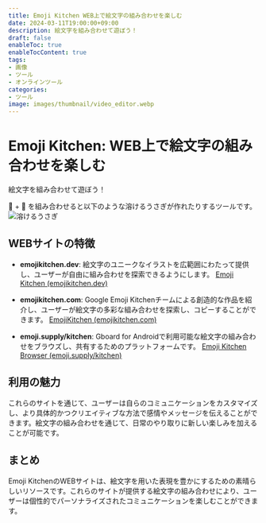 ```yaml
---
title: Emoji Kitchen WEB上で絵文字の組み合わせを楽しむ
date: 2024-03-11T19:00:00+09:00
description: 絵文字を組み合わせて遊ぼう！
draft: false
enableToc: true
enableTocContent: true
tags: 
- 画像
- ツール
- オンラインツール
categories: 
- ツール
image: images/thumbnail/video_editor.webp
---
```


# Emoji Kitchen: WEB上で絵文字の組み合わせを楽しむ

絵文字を組み合わせて遊ぼう！

🫠 + 🐰 を組み合わせると以下のような溶けるうさぎが作れたりするツールです。
![溶けるうさぎ](/tech/2024/03/11/emoji-kitchen/rabbit.png "溶けるうさぎ") 

## WEBサイトの特徴

- **emojikitchen.dev**: 絵文字のユニークなイラストを広範囲にわたって提供し、ユーザーが自由に組み合わせを探索できるようにします。
<a href="https://emojikitchen.dev/" target="_blank" rel="nofollow noopener">Emoji Kitchen (emojikitchen.dev)</a>

- **emojikitchen.com**: Google Emoji Kitchenチームによる創造的な作品を紹介し、ユーザーが絵文字の多彩な組み合わせを探索し、コピーすることができます。
<a href="https://emojikitchen.com/" target="_blank" rel="nofollow noopener">EmojiKitchen (emojikitchen.com)</a>

- **emoji.supply/kitchen**: Gboard for Androidで利用可能な絵文字の組み合わせをブラウズし、共有するためのプラットフォームです。
<a href="https://emoji.supply/kitchen/" target="_blank" rel="nofollow noopener">Emoji Kitchen Browser (emoji.supply/kitchen)</a>

## 利用の魅力
これらのサイトを通じて、ユーザーは自らのコミュニケーションをカスタマイズし、より具体的かつクリエイティブな方法で感情やメッセージを伝えることができます。絵文字の組み合わせを通じて、日常のやり取りに新しい楽しみを加えることが可能です。

## まとめ
Emoji KitchenのWEBサイトは、絵文字を用いた表現を豊かにするための素晴らしいリソースです。これらのサイトが提供する絵文字の組み合わせにより、ユーザーは個性的でパーソナライズされたコミュニケーションを楽しむことができます。

